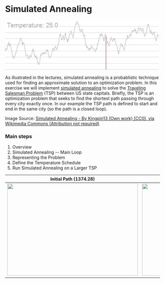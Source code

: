 # Simulated Annealing

![Simulated Annealing](SA_animation.gif)

As illustrated in the lectures, simulated annealing is a probablistic technique used for finding an approximate solution to an optimization problem. In this exercise we will implement [simulated annealing](https://en.wikipedia.org/wiki/Simulated_annealing) to solve the [Traveling Salesman Problem](https://en.wikipedia.org/wiki/Travelling_salesman_problem) (TSP) between US state capitals. Briefly, the TSP is an optimization problem that seeks to find the shortest path passing through every city exactly once. In our example the TSP path is defined to start and end in the same city (so the path is a closed loop).

Image Source: [Simulated Annealing - By Kingpin13 (Own work) [CC0], via Wikimedia Commons (Attribution not required)](https://commons.wikimedia.org/wiki/File:Hill_Climbing_with_Simulated_Annealing.gif)

### Main steps
1. Overview
2. Simulated Annealing -- Main Loop
3. Representing the Problem
4. Define the Temperature Schedule
5. Run Simulated Annealing on a Larger TSP

Initial Path (1374.28)             |  Final Path (1092.36)                   
:---------------------------------:|:---------------------------------:
<img src="https://github.com/LuLi0077/SDC/blob/master/Simulated_Annealing/InitialPath.png" width="425" height="300">  |  <img src="https://github.com/LuLi0077/SDC/blob/master/Simulated_Annealing/FinalPath.png" width="425" height="300">  